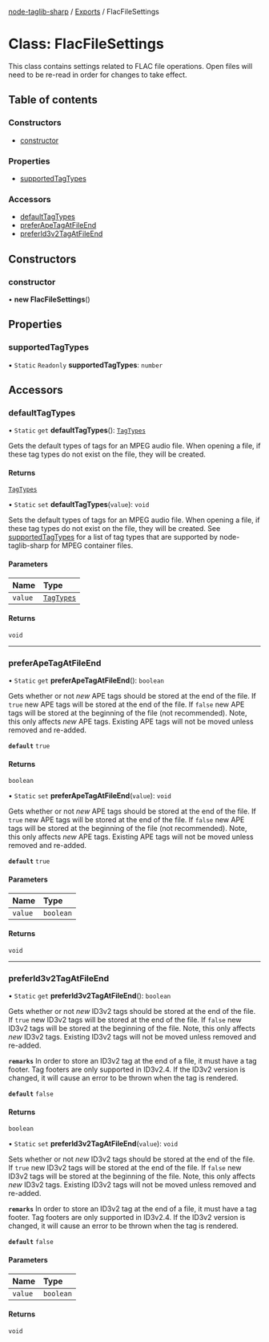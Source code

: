 [node-taglib-sharp](../README.md) / [Exports](../modules.md) / FlacFileSettings

# Class: FlacFileSettings

This class contains settings related to FLAC file operations. Open files will need to be
re-read in order for changes to take effect.

## Table of contents

### Constructors

- [constructor](flacfilesettings.md#constructor)

### Properties

- [supportedTagTypes](flacfilesettings.md#supportedtagtypes)

### Accessors

- [defaultTagTypes](flacfilesettings.md#defaulttagtypes)
- [preferApeTagAtFileEnd](flacfilesettings.md#preferapetagatfileend)
- [preferId3v2TagAtFileEnd](flacfilesettings.md#preferid3v2tagatfileend)

## Constructors

### constructor

• **new FlacFileSettings**()

## Properties

### supportedTagTypes

▪ `Static` `Readonly` **supportedTagTypes**: `number`

## Accessors

### defaultTagTypes

• `Static` `get` **defaultTagTypes**(): [`TagTypes`](../enums/tagtypes.md)

Gets the default types of tags for an MPEG audio file. When opening a file, if these tag
types do not exist on the file, they will be created.

#### Returns

[`TagTypes`](../enums/tagtypes.md)

• `Static` `set` **defaultTagTypes**(`value`): `void`

Sets the default types of tags for an MPEG audio file. When opening a file, if these tag
types do not exist on the file, they will be created. See [supportedTagTypes](flacfilesettings.md#supportedtagtypes) for a
list of tag types that are supported by node-taglib-sharp for MPEG container files.

#### Parameters

| Name | Type |
| :------ | :------ |
| `value` | [`TagTypes`](../enums/tagtypes.md) |

#### Returns

`void`

___

### preferApeTagAtFileEnd

• `Static` `get` **preferApeTagAtFileEnd**(): `boolean`

Gets whether or not *new* APE tags should be stored at the end of the file. If `true` new
APE tags will be stored at the end of the file. If `false` new APE tags will be stored at
the beginning of the file (not recommended). Note, this only affects *new* APE tags.
Existing APE tags will not be moved unless removed and re-added.

**`default`** `true`

#### Returns

`boolean`

• `Static` `set` **preferApeTagAtFileEnd**(`value`): `void`

Gets whether or not *new* APE tags should be stored at the end of the file. If `true` new
APE tags will be stored at the end of the file. If `false` new APE tags will be stored at
the beginning of the file (not recommended). Note, this only affects *new* APE tags.
Existing APE tags will not be moved unless removed and re-added.

**`default`** `true`

#### Parameters

| Name | Type |
| :------ | :------ |
| `value` | `boolean` |

#### Returns

`void`

___

### preferId3v2TagAtFileEnd

• `Static` `get` **preferId3v2TagAtFileEnd**(): `boolean`

Gets whether or not *new* ID3v2 tags should be stored at the end of the file. If `true` new
ID3v2 tags will be stored at the end of the file. If `false` new ID3v2 tags will be stored
at the beginning of the file. Note, this only affects *new* ID3v2 tags. Existing ID3v2 tags
will not be moved unless removed and re-added.

**`remarks`** In order to store an ID3v2 tag at the end of a file, it must have a tag footer. Tag
    footers are only supported in ID3v2.4. If the ID3v2 version is changed, it will cause an
    error to be thrown when the tag is rendered.

**`default`** `false`

#### Returns

`boolean`

• `Static` `set` **preferId3v2TagAtFileEnd**(`value`): `void`

Sets whether or not *new* ID3v2 tags should be stored at the end of the file. If `true` new
ID3v2 tags will be stored at the end of the file. If `false` new ID3v2 tags will be stored
at the beginning of the file. Note, this only affects *new* ID3v2 tags. Existing ID3v2 tags
will not be moved unless removed and re-added.

**`remarks`** In order to store an ID3v2 tag at the end of a file, it must have a tag footer. Tag
    footers are only supported in ID3v2.4. If the ID3v2 version is changed, it will cause an
    error to be thrown when the tag is rendered.

**`default`** `false`

#### Parameters

| Name | Type |
| :------ | :------ |
| `value` | `boolean` |

#### Returns

`void`
